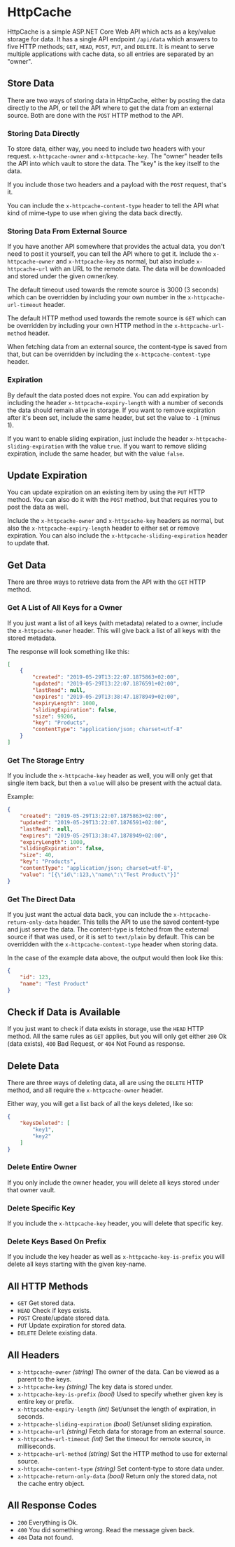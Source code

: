 # HttpCache

HttpCache is a simple ASP.NET Core Web API which acts as a key/value storage for data. It has a single API endpoint `/api/data` which answers to five HTTP methods; `GET`, `HEAD`, `POST`, `PUT`, and `DELETE`. It is meant to serve multiple applications with cache data, so all entries are separated by an "owner".

## Store Data
There are two ways of storing data in HttpCache, either by posting the data directly to the API, or tell the API where to get the data from an external source. Both are done with the `POST` HTTP method to the API.

### Storing Data Directly
To store data, either way, you need to include two headers with your request. `x-httpcache-owner` and `x-httpcache-key`. The "owner" header tells the API into which vault to store the data. The "key" is the key itself to the data.

If you include those two headers and a payload with the `POST` request, that's it.

You can include the `x-httpcache-content-type` header to tell the API what kind of mime-type to use when giving the data back directly.

### Storing Data From External Source
If you have another API somewhere that provides the actual data, you don't need to post it yourself, you can tell the API where to get it. Include the `x-httpcache-owner` and `x-httpcache-key` as normal, but also include `x-httpcache-url` with an URL to the remote data. The data will be downloaded and stored under the given owner/key.

The default timeout used towards the remote source is 3000 (3 seconds) which can be overridden by including your own number in the `x-httpcache-url-timeout` header.

The default HTTP method used towards the remote source is `GET` which can be overridden by including your own HTTP method in the `x-httpcache-url-method` header.

When fetching data from an external source, the content-type is saved from that, but can be overridden by including the `x-httpcache-content-type` header.

### Expiration
By default the data posted does not expire. You can add expiration by including the header `x-httpcache-expiry-length` with a number of seconds the data should remain alive in storage. If you want to remove expiration after it's been set, include the same header, but set the value to `-1` (minus 1).

If you want to enable sliding expiration, just include the header `x-httpcache-sliding-expiration` with the value `true`. If you want to remove sliding expiration, include the same header, but with the value `false`.

## Update Expiration
You can update expiration on an existing item by using the `PUT` HTTP method. You can also do it with the `POST` method, but that requires you to post the data as well.

Include the `x-httpcache-owner` and `x-httpcache-key` headers as normal, but also the `x-httpcache-expiry-length` header to either set or remove expiration. You can also include the `x-httpcache-sliding-expiration` header to update that.

## Get Data
There are three ways to retrieve data from the API with the `GET` HTTP method.

### Get A List of All Keys for a Owner
If you just want a list of all keys (with metadata) related to a owner, include the `x-httpcache-owner` header. This will give back a list of all keys with the stored metadata.

The response will look something like this:
```json
[
    {
        "created": "2019-05-29T13:22:07.1875863+02:00",
        "updated": "2019-05-29T13:22:07.1876591+02:00",
        "lastRead": null,
        "expires": "2019-05-29T13:38:47.1878949+02:00",
        "expiryLength": 1000,
        "slidingExpiration": false,
        "size": 99206,
        "key": "Products",
        "contentType": "application/json; charset=utf-8"
    }
]
```

### Get The Storage Entry
If you include the `x-httpcache-key` header as well, you will only get that single item back, but then a `value` will also be present with the actual data.

Example:
```json
{
    "created": "2019-05-29T13:22:07.1875863+02:00",
    "updated": "2019-05-29T13:22:07.1876591+02:00",
    "lastRead": null,
    "expires": "2019-05-29T13:38:47.1878949+02:00",
    "expiryLength": 1000,
    "slidingExpiration": false,
    "size": 40,
    "key": "Products",
    "contentType": "application/json; charset=utf-8",
    "value": "[{\"id\":123,\"name\":\"Test Product\"}]"
}
```

### Get The Direct Data
If you just want the actual data back, you can include the `x-httpcache-return-only-data` header. This tells the API to use the saved content-type and just serve the data. The content-type is fetched from the external source if that was used, or it is set to `text/plain` by default. This can be overridden with the `x-httpcache-content-type` header when storing data.

In the case of the example data above, the output would then look like this:
```json
{
    "id": 123,
    "name": "Test Product"
}
```

## Check if Data is Available
If you just want to check if data exists in storage, use the `HEAD` HTTP method. All the same rules as `GET` applies, but you will only get either `200` Ok (data exists), `400` Bad Request, or `404` Not Found as response.

## Delete Data
There are three ways of deleting data, all are using the `DELETE` HTTP method, and all require the `x-httpcache-owner` header.

Either way, you will get a list back of all the keys deleted, like so:
```json
{
    "keysDeleted": [
        "key1",
        "key2"
    ]
}
```

### Delete Entire Owner
If you only include the owner header, you will delete all keys stored under that owner vault.

### Delete Specific Key
If you include the `x-httpcache-key` header, you will delete that specific key.

### Delete Keys Based On Prefix
If you include the key header as well as `x-httpcache-key-is-prefix` you will delete all keys starting with the given key-name.

## All HTTP Methods
* `GET` Get stored data.
* `HEAD` Check if keys exists.
* `POST` Create/update stored data.
* `PUT` Update expiration for stored data.
* `DELETE` Delete existing data.

## All Headers
* `x-httpcache-owner` *(string)* The owner of the data. Can be viewed as a parent to the keys.
* `x-httpcache-key` *(string)* The key data is stored under.
* `x-httpcache-key-is-prefix` *(bool)* Used to specify whether given key is entire key or prefix.
* `x-httpcache-expiry-length` *(int)* Set/unset the length of expiration, in seconds.
* `x-httpcache-sliding-expiration` *(bool)* Set/unset sliding expiration.
* `x-httpcache-url` *(string)* Fetch data for storage from an external source.
* `x-httpcache-url-timeout` *(int)* Set the timeout for remote source, in milliseconds.
* `x-httpcache-url-method` *(string)* Set the HTTP method to use for external source.
* `x-httpcache-content-type` *(string)* Set content-type to store data under.
* `x-httpcache-return-only-data` *(bool)* Return only the stored data, not the cache entry object.

## All Response Codes
* `200` Everything is Ok.
* `400` You did something wrong. Read the message given back.
* `404` Data not found.
